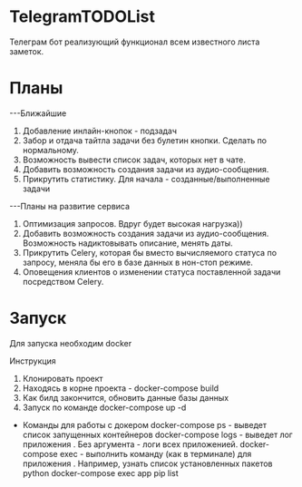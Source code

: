 # TelegramTODOList
Телеграм бот реализующий функционал всем известного листа заметок.

# Планы
---Ближайшие
1) Добавление инлайн-кнопок - подзадач
2) Забор и отдача тайтла задачи без булетин кнопки. Сделать по нормальному.
3) Возможность вывести список задач, которых нет в чате.
4) Добавить возможность создания задачи из аудио-сообщения.
5) Прикрутить статистику. Для начала - созданные/выполненные задачи

---Планы на развитие сервиса
1) Оптимизация запросов. Вдруг будет высокая нагрузка))
2) Добавить возможность создания задачи из аудио-сообщения. 
Возможность надиктовывать описание, менять даты.
3) Прикрутить Celery, которая бы вместо вычисляемого статуса по запросу, меняла бы его в базе данных в нон-стоп режиме.
4) Оповещения клиентов о изменении статуса поставленной задачи посредством Celery.


# Запуск
Для запуска необходим docker

Инструкция
1) Клонировать проект
2) Находясь в корне проекта - docker-compose build
3) Как билд закончится, обновить данные базы данных
4) Запуск по команде docker-compose up -d

* Команды для работы с докером
docker-compose ps - выведет список запущенных контейнеров
docker-compose logs <app> - выведет лог приложения <app>. Без аргумента - логи всех приложенией.
docker-compose exec <app> <command> - выполнить команду (как в терминале) для приложения <app>.
Например, узнать список установленных пакетов python 
docker-compose exec app pip list
